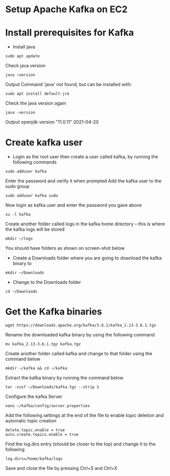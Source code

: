 # Setup Apache Kafka on EC2
# Install prerequisites for Kafka
* Install java
```
sudo apt update
```
Check java version
```
java –version
```
Output
Command 'java' not found, but can be installed with:
```
sudo apt install default-jre
```
Check the java version again
```
java -version
```
Output
openjdk version "11.0.11" 2021-04-20

# Create kafka user
* Login as the root user then create a user called kafka, by running the following commands
```
sudo adduser kafka
```
Enter the password and verify it when prompted
Add the kafka user to the sudo group
```
sudo adduser kafka sudo
```
Now login as kafka user and enter the password you gave above
```
su -l kafka
```
Create another folder called logs in the kafka home directory – this is where the kafka logs will be stored
```
mkdir ~/logs
```
You should have folders as shown on screen-shot below
* Create a Downloads folder where you are going to download the kafka binary to

```
mkdir ~/Downloads
```

* Change to the Downloads folder

```
cd ~/Downloads
```

# Get the Kafka binaries 

```
wget https://downloads.apache.org/kafka/3.6.1/kafka_2.13-3.6.1.tgz
```

Rename the downloaded kafka binary by using the following command

```
mv kafka_2.13-3.6.1.tgz kafka.tgz
```

Create another folder called kafka and change to that folder using the command below
```
mkdir ~/kafka && cd ~/kafka
```

Extract the kafka binary by running the command below

```
tar -xvzf ~/Downloads/kafka.tgz --strip 1
```
Configure the kafka Server
```
nano ~/kafka/config/server.properties
```
Add the following settings at the end of the file to enable topic deletion and automatic topic creation
```
delete.topic.enable = true
auto.create.topics.enable = true
```
Find the log.dirs entry (should be closer to the top) and change it to the following

```
log.dirs=/home/kafka/logs
```
Save and close the file by pressing Ctrl+S and Ctrl+X
